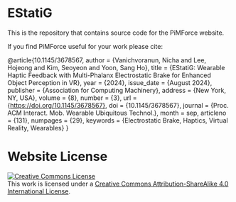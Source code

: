 # EStatiG

This is the repository that contains source code for the PiMForce website.

If you find PiMForce useful for your work please cite:

@article{10.1145/3678567,
author = {Vanichvoranun, Nicha and Lee, Hojeong and Kim, Seoyeon and Yoon, Sang Ho},
title = {EStatiG: Wearable Haptic Feedback with Multi-Phalanx Electrostatic Brake for Enhanced Object Perception in VR},
year = {2024},
issue_date = {August 2024},
publisher = {Association for Computing Machinery},
address = {New York, NY, USA},
volume = {8},
number = {3},
url = {https://doi.org/10.1145/3678567},
doi = {10.1145/3678567},
journal = {Proc. ACM Interact. Mob. Wearable Ubiquitous Technol.},
month = sep,
articleno = {131},
numpages = {29},
keywords = {Electrostatic Brake, Haptics, Virtual Reality, Wearables}
}


# Website License
<a rel="license" href="http://creativecommons.org/licenses/by-sa/4.0/"><img alt="Creative Commons License" style="border-width:0" src="https://i.creativecommons.org/l/by-sa/4.0/88x31.png" /></a><br />This work is licensed under a <a rel="license" href="http://creativecommons.org/licenses/by-sa/4.0/">Creative Commons Attribution-ShareAlike 4.0 International License</a>.
